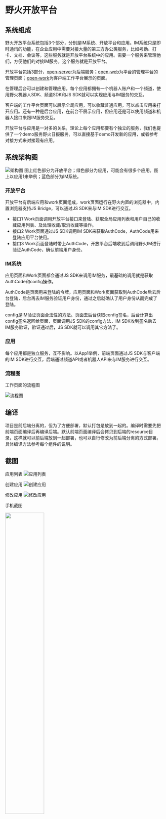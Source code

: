 # 野火开放平台
## 系统组成
野火开放平台系统包括3个部分，分别是IM系统、开放平台和应用。IM系统只是即时通讯的功能，在企业应用中需要对接大量的第三方办公类服务，比如考勤、打卡、文档、会议等，这些服务就是开放平台系统中的应用。需要一个服务来管理他们，方便他们的对接IM服务，这个服务就是开放平台。

开放平台包括3部分，[open-server](./open-server)为后端服务；[open-web](./open-web)为平台的管理平台的管理页面；[open-work](./open-work)为客户端工作平台展示的页面。

在管理后台可以创建和管理应用。每个应用都拥有一个机器人账户和一个频道，使用野火机器人SDK、频道SDK和JS SDK就可以实现应用与IM服务的交互。

客户端的工作平台页面可以展示全局应用，可以收藏普通应用，可以点击应用来打开应用。还有一种是后台应用，在前台不展示应用，但应用还是可以使用频道和机器人接口来跟IM服务交互。

开放平台与应用是一对多的关系，理论上每个应用都要有个独立的服务，我们也提供了一个demo服务野火日报服务，可以直接基于demo开发新的应用，或者参考对接方式来对接现有应用。

## 系统架构图
![架构图](http://static.wildfirechat.cn/open_arch.png)
图上红色部分为开放平台；绿色部分为应用，可能会有很多个应用，图上以应用1来举例；蓝色部分为IM系统。
### 开放平台
开放平台有后端应用和work页面组成，work页面运行在野火内置的浏览器中，内置浏览器支持JS Bridge，可以通过JS SDK来与IM SDK进行交互。
* 接口1 Work页面调用开放平台接口来登陆、获取全局应用列表和用户自己的收藏应用列表、及处理收藏/取消收藏等操作。
* 接口2 Work页面通过JS SDK调用IM SDK来获取AuthCode，AuthCode用来登陆应用平台使用。
* 接口3 Work页面登陆时带上AuthCode，开放平台后端收到后调用野火IM进行验证AuthCode，确认前端用户身份。

### IM系统
应用页面和Work页面都会通过JS SDK来调用IM服务，最基础的调用就是获取AuthCode和config操作。

AuthCode是页面用来登陆的令牌，应用页面和Work页面获取到AuthCode后去后台登陆，后台再去IM服务验证用户身份，通过之后就确认了用户身份从而完成了登陆。

config是IM验证页面合法性的方法。页面去后台获取config签名，后台计算出config签名返回给页面，页面调用JS SDK的config方法，IM SDK收到签名后去IM服务验证，验证通过后，JS SDK就可以调用其它方法了。

### 应用
每个应用都是独立服务，互不影响。以App1举例，前端页面通过JS SDK与客户端的IM SDK进行交互，后端通过频道API或者机器人API来与IM服务进行交互。

### 流程图
工作页面的流程图

![流程图](http://static.wildfirechat.cn/open_flow.png)

## 编译
项目是前后端分离的，但为了方便部署，默认打包是放到一起的。编译时需要先把前端页面编译后再编译后端。默认前端页面编译后会拷贝到后端的resource目录，这样就可以前后端放到一起部署，也可以自行修改为前后端分离的方式部署。具体编译方法参考每个组件的说明。

## 截图

应用列表
![应用列表](http://static.wildfirechat.cn/open_admin_application_list.png)

创建应用
![创建应用](http://static.wildfirechat.cn/open_admin_create_application.png)

修改应用
![修改应用](http://static.wildfirechat.cn/open_admin_modify_application.png)

手机截图

<img src="http://static.wildfirechat.cn/open_admin_client.png" width = 50% height = 50% />
